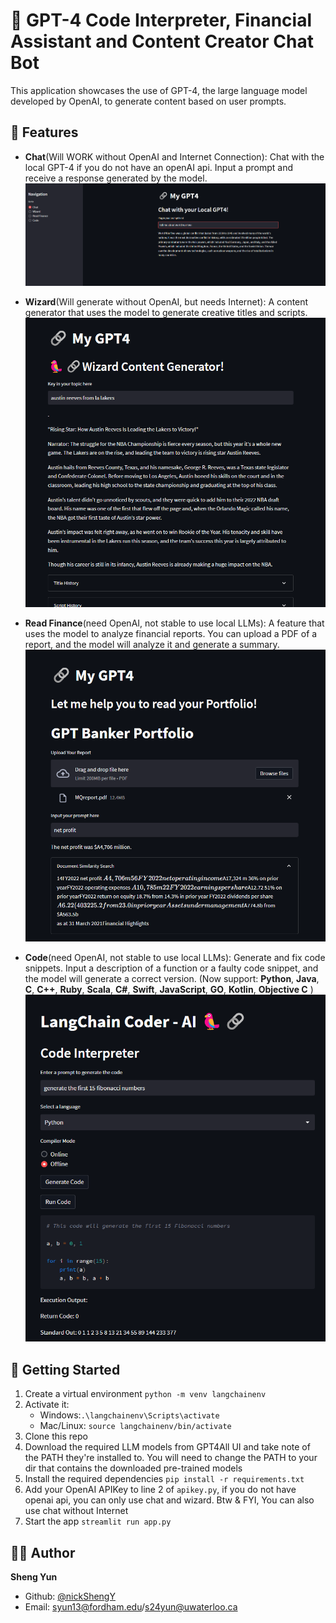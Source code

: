 # 🤖 GPT-4 Code Interpreter, Financial Assistant and Content Creator Chat Bot

This application showcases the use of GPT-4, the large language model developed by OpenAI, to generate content based on user prompts. 

## 🎯 Features

- **Chat**(Will WORK without OpenAI and Internet Connection): Chat with the local GPT-4 if you do not have an openAI api. Input a prompt and receive a response generated by the model.  
![Chat Bot](./img/chat.png)

- **Wizard**(Will generate without OpenAI, but needs Internet): A content generator that uses the model to generate creative titles and scripts.  
![Wizard Content Creator](./img/wiz.png)

- **Read Finance**(need OpenAI, not stable to use local LLMs): A feature that uses the model to analyze financial reports. You can upload a PDF of a report, and the model will analyze it and generate a summary.  
![Example Image](./img/fin.png)

- **Code**(need OpenAI, not stable to use local LLMs): Generate and fix code snippets. Input a description of a function or a faulty code snippet, and the model will generate a correct version. (Now support: **Python**, **Java**, **C**, **C++**, **Ruby**, **Scala**, **C#**, **Swift**, **JavaScript**, **GO**, **Kotlin**, **Objective C** )  
![Code Interpreter](./img/code.png)

## 🚀 Getting Started

1. Create a virtual environment `python -m venv langchainenv`
2. Activate it: 
   - Windows:`.\langchainenv\Scripts\activate`
   - Mac/Linux: `source langchainenv/bin/activate`
3. Clone this repo
4. Download the required LLM models from GPT4All UI and take note of the PATH they're installed to. You will need to change the PATH to your dir that contains the downloaded pre-trained models  
5. Install the required dependencies `pip install -r requirements.txt`
6. Add your OpenAI APIKey to line 2 of `apikey.py`, if you do not have openai api, you can only use chat and wizard. Btw & FYI, You can also use chat without Internet
7. Start the app `streamlit run app.py`  

## 👩‍💻 Author
**Sheng Yun**
- Github: [@nickShengY<nickShengY>](https://github.com/nickShengY)
- Email: <syun13@fordham.edu>/<s24yun@uwaterloo.ca>



